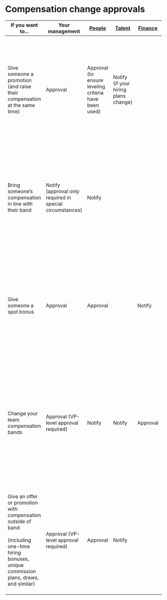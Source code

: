 # Compensation change approvals

| If you want to...                                                                                                                                    | Your management                                          | [People](../../../departments/people-ops/index.md)    | [Talent](../../../departments/talent/index.md) | [Finance](../../../departments/finance/index.md) | Notes                                                                                                                                                                                                                                                                                                          |
| ---------------------------------------------------------------------------------------------------------------------------------------------------- | -------------------------------------------------------- | ----------------------------------------------------- | ---------------------------------------------- | ------------------------------------------------ | -------------------------------------------------------------------------------------------------------------------------------------------------------------------------------------------------------------------------------------------------------------------------------------------------------------- |
| Give someone a promotion (and raise their compensation at the same time)                                                                             | Approval                                                 | Approval (to ensure leveling criteria have been used) | Notify (if your hiring plans change)           |                                                  | [Request a change in BambooHR](../../../departments/people-ops/process/compensation-role-changes.md). Once submitted, the People Ops team will reach out with any questions prior to making the change, or will notify you once the change has been made. |
| Bring someone’s compensation in line with their band                                                                                                 | Notify (approval only required in special circumstances) | Notify                                                |                                                |                                                  | [Request a change in BambooHR](../../../departments/people-ops/process/compensation-role-changes.md). Once submitted, the People Ops team will reach out with any questions prior to making the change, or will notify you once the change has been made. |
| Give someone a spot bonus                                                                                                                            | Approval                                                 | Approval                                              |                                                | Notify                                           | [Request a change in BambooHR](../../../departments/people-ops/process/compensation-role-changes.md). Once submitted, the People Ops team will reach out with any questions prior to making the change, or will notify you once the change has been made. |
| Change your team compensation bands                                                                                                                  | Approval (VP-level approval required)                    | Notify                                                | Notify                                         | Approval                                         | Change proposals should come with clear justification in the form of:<BR>- Evidence of market changes<BR>- Evidence of multiple lost candidates due to compensation or multiple new hires coming in with special compensation levels                                                                           |
| Give an offer or promotion with compensation outside of band<BR><BR>(including one-time hiring bonuses, unique commission plans, draws, and similar) | Approval (VP-level approval required)                    | Approval                                              | Notify                                         |                                                  | This should be extremely rare, in keeping with our [compensation philosophy](index.md#making-out-of-band-offers). More often, if a candidate requires this, it’s likely an issue with our bands needing updates or misleveling of a candidate.                                                                 |
